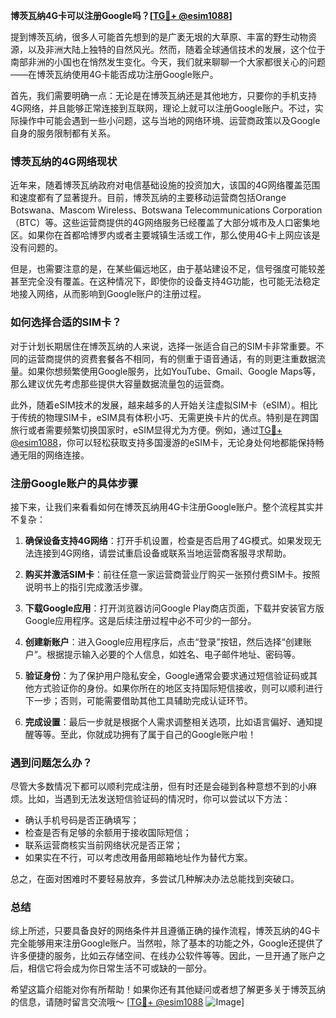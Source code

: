 **博茨瓦纳4G卡可以注册Google吗？[[TG💪+ @esim1088](https://t.me/s/esim1088)]**

提到博茨瓦纳，很多人可能首先想到的是广袤无垠的大草原、丰富的野生动物资源，以及非洲大陆上独特的自然风光。然而，随着全球通信技术的发展，这个位于南部非洲的小国也在悄然发生变化。今天，我们就来聊聊一个大家都很关心的问题——在博茨瓦纳使用4G卡能否成功注册Google账户。

首先，我们需要明确一点：无论是在博茨瓦纳还是其他地方，只要你的手机支持4G网络，并且能够正常连接到互联网，理论上就可以注册Google账户。不过，实际操作中可能会遇到一些小问题，这与当地的网络环境、运营商政策以及Google自身的服务限制都有关系。

### 博茨瓦纳的4G网络现状

近年来，随着博茨瓦纳政府对电信基础设施的投资加大，该国的4G网络覆盖范围和速度都有了显著提升。目前，博茨瓦纳的主要移动运营商包括Orange Botswana、Mascom Wireless、Botswana Telecommunications Corporation（BTC）等。这些运营商提供的4G网络服务已经覆盖了大部分城市及人口密集地区。如果你在首都哈博罗内或者主要城镇生活或工作，那么使用4G卡上网应该是没有问题的。

但是，也需要注意的是，在某些偏远地区，由于基站建设不足，信号强度可能较差甚至完全没有覆盖。在这种情况下，即使你的设备支持4G功能，也可能无法稳定地接入网络，从而影响到Google账户的注册过程。

### 如何选择合适的SIM卡？

对于计划长期居住在博茨瓦纳的人来说，选择一张适合自己的SIM卡非常重要。不同的运营商提供的资费套餐各不相同，有的侧重于语音通话，有的则更注重数据流量。如果你想频繁使用Google服务，比如YouTube、Gmail、Google Maps等，那么建议优先考虑那些提供大容量数据流量包的运营商。

此外，随着eSIM技术的发展，越来越多的人开始关注虚拟SIM卡（eSIM）。相比于传统的物理SIM卡，eSIM具有体积小巧、无需更换卡片的优点。特别是在跨国旅行或者需要频繁切换国家时，eSIM显得尤为方便。例如，通过[TG💪+ @esim1088](https://t.me/s/esim1088)，你可以轻松获取支持多国漫游的eSIM卡，无论身处何地都能保持畅通无阻的网络连接。

### 注册Google账户的具体步骤

接下来，让我们来看看如何在博茨瓦纳用4G卡注册Google账户。整个流程其实并不复杂：

1. **确保设备支持4G网络**：打开手机设置，检查是否启用了4G模式。如果发现无法连接到4G网络，请尝试重启设备或联系当地运营商客服寻求帮助。
   
2. **购买并激活SIM卡**：前往任意一家运营商营业厅购买一张预付费SIM卡。按照说明书上的指引完成激活步骤。

3. **下载Google应用**：打开浏览器访问Google Play商店页面，下载并安装官方版Google应用程序。这是后续注册过程中必不可少的一部分。

4. **创建新账户**：进入Google应用程序后，点击“登录”按钮，然后选择“创建账户”。根据提示输入必要的个人信息，如姓名、电子邮件地址、密码等。

5. **验证身份**：为了保护用户隐私安全，Google通常会要求通过短信验证码或其他方式验证你的身份。如果你所在的地区支持国际短信接收，则可以顺利进行下一步；否则，可能需要借助其他工具辅助完成认证环节。

6. **完成设置**：最后一步就是根据个人需求调整相关选项，比如语言偏好、通知提醒等等。至此，你就成功拥有了属于自己的Google账户啦！

### 遇到问题怎么办？

尽管大多数情况下都可以顺利完成注册，但有时还是会碰到各种意想不到的小麻烦。比如，当遇到无法发送短信验证码的情况时，你可以尝试以下方法：

- 确认手机号码是否正确填写；
- 检查是否有足够的余额用于接收国际短信；
- 联系运营商核实当前网络状况是否正常；
- 如果实在不行，可以考虑改用备用邮箱地址作为替代方案。

总之，在面对困难时不要轻易放弃，多尝试几种解决办法总能找到突破口。

### 总结

综上所述，只要具备良好的网络条件并且遵循正确的操作流程，博茨瓦纳的4G卡完全能够用来注册Google账户。当然啦，除了基本的功能之外，Google还提供了许多便捷的服务，比如云存储空间、在线办公软件等等。因此，一旦开通了账户之后，相信它将会成为你日常生活不可或缺的一部分。

希望这篇介绍能对你有所帮助！如果你还有其他疑问或者想了解更多关于博茨瓦纳的信息，请随时留言交流哦～ [[TG💪+ @esim1088](https://t.me/s/esim1088) ![Image](https://i.postimg.cc/4NQfJmqS/Snipaste-2025-05-13-00-14-12.png)]